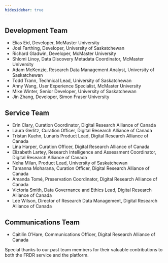 ```yaml
---
hidesidebar: true
---
```

## Development Team

* Elias Eid, Developer, McMaster University
* Joel Farthing, Developer, University of Saskatchewan
* Richard Gladwin, Developer, McMaster University
* Shlomi Linoy, Data Discovery Metadata Coordinator, McMaster University
* Adam McKenzie, Research Data Management Analyst, University of Saskatchewan
* Todd Trann, Technical Lead, University of Saskatchewan
* Anny Wang, User Experience Specialist, McMaster University
* Mike Winter, Senior Developer, University of Saskatchewan
* Jin Zhang, Developer, Simon Fraser University

## Service Team

* Erin Clary, Curation Coordinator, Digital Research Alliance of Canada
* Laura Gerlitz, Curation Officer, Digital Research Alliance of Canada
* Tristan Kuehn, Lunaris Product Lead, Digital Research Alliance of Canada
* Lina Harper, Curation Officer, Digital Research Alliance of Canada
* Elizabeth Lartey, Research Intelligence and Assessment Coordinator, Digital Research Alliance of Canada
* Neha Milan, Product Lead, University of Saskatchewan
* Tamanna Moharana, Curation Officer, Digital Research Alliance of Canada
* Amanda Tomé, Preservation Coordinator, Digital Research Alliance of Canada
* Victoria Smith, Data Governance and Ethics Lead, Digital Research Alliance of Canada
* Lee Wilson, Director of Research Data Management, Digital Research Alliance of Canada

## Communications Team

* Caitilín O’Hare, Communications Officer, Digital Research Alliance of Canada

Special thanks to our past team members for their valuable contributions to both the FRDR service and the platform. 